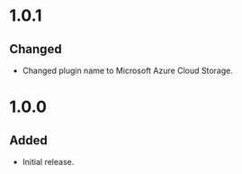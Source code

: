 # 1.0.1
## Changed
- Changed plugin name to Microsoft Azure Cloud Storage.

# 1.0.0
## Added
- Initial release.